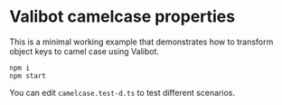 # Valibot camelcase properties

This is a minimal working example that demonstrates how to transform object keys to camel case using Valibot.

```shell
npm i
npm start
```

You can edit `camelcase.test-d.ts` to test different scenarios.
